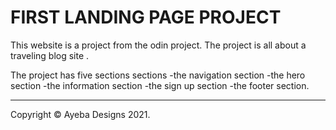 # FIRST LANDING PAGE PROJECT

This website is a project from the odin project.
The project is all about a traveling blog site .

The project has five sections sections
 -the navigation section
 -the hero section
 -the information section
 -the sign up section
 -the footer section.

---
Copyright © Ayeba Designs 2021.